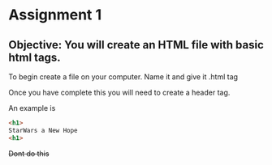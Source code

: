 # Assignment 1
 
 ## Objective:  You will create an HTML file with basic html tags.
 
 To begin create a file on your computer. Name it and give it .html tag
 
 Once you have complete this you will need to create a header tag.
  
 An example is
 
```html
<h1>
StarWars a New Hope  
<h1>
 ```
 ~~Dont do this~~ 
